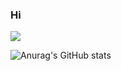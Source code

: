 ### Hi

<a href="#" target="_blank"><img src="https://img.shields.io/badge/#181717?style=github" /></a>

![Anurag's GitHub stats](https://github-readme-stats.vercel.app/api?username=choikiyeop&show_icons=true&theme=radical)
